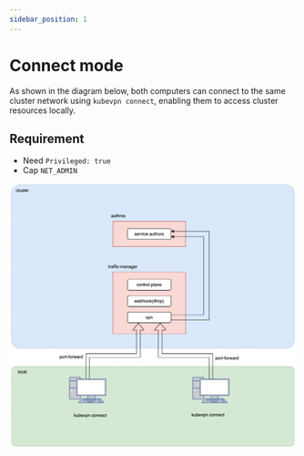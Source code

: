 ```yaml
---
sidebar_position: 1
---
```


# Connect mode

As shown in the diagram below, both computers can connect to the same cluster network using `kubevpn connect`, enabling
them to access cluster resources locally.

## Requirement

- Need ```Privileged: true```
- Cap ```NET_ADMIN```

![connect.svg](img/connect.svg)